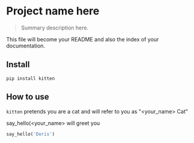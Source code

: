 # Project name here
> Summary description here.


This file will become your README and also the index of your documentation.

## Install

`pip install kitten`

## How to use

`kitten` pretends you are a cat and will refer to you as "<your_name> Cat"

say_hello(<your_name> will greet you

```python
say_hello('Doris')
```
